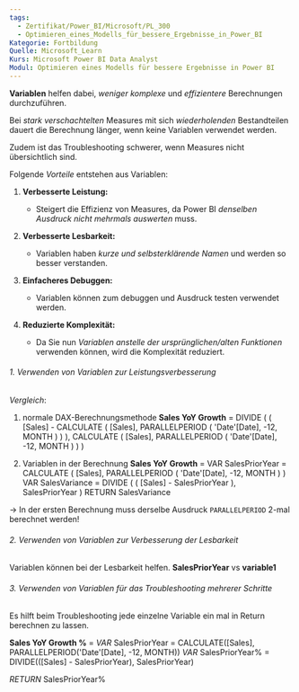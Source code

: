 ```yaml
---
tags:
  - Zertifikat/Power_BI/Microsoft/PL_300
  - Optimieren_eines_Modells_für_bessere_Ergebnisse_in_Power_BI
Kategorie: Fortbildung
Quelle: Microsoft_Learn
Kurs: Microsoft Power BI Data Analyst
Modul: Optimieren eines Modells für bessere Ergebnisse in Power BI
---
```

**Variablen** helfen dabei, *weniger komplexe* und *effizientere* Berechnungen durchzuführen.

Bei *stark verschachtelten* Measures mit sich *wiederholenden* Bestandteilen dauert die Berechnung länger, wenn keine Variablen verwendet werden.

Zudem ist das Troubleshooting schwerer, wenn Measures nicht übersichtlich sind.


Folgende *Vorteile* entstehen aus Variablen:
1. **Verbesserte Leistung:**
	- Steigert die Effizienz von Measures, da Power BI *denselben Ausdruck nicht mehrmals auswerten* muss.
    
2. **Verbesserte Lesbarkeit:**
	- Variablen haben *kurze und selbsterklärende Namen* und werden so besser verstanden.

 3. **Einfacheres Debuggen:**
	- Variablen können zum debuggen und Ausdruck testen verwendet werden.
    
 4. **Reduzierte Komplexität:**
	- Da Sie nun *Variablen anstelle der ursprünglichen/alten Funktionen* verwenden können, wird die Komplexität reduziert.


###### 1. Verwenden von Variablen zur Leistungsverbesserung

*Vergleich*:

1. normale DAX-Berechnungsmethode
**Sales YoY Growth** =
DIVIDE (
    ( [Sales] - CALCULATE ( [Sales], PARALLELPERIOD ( 'Date'[Date], -12, MONTH ) ) ),
    CALCULATE ( [Sales], PARALLELPERIOD ( 'Date'[Date], -12, MONTH ) )
)

2. Variablen in der Berechnung
**Sales YoY Growth** =
VAR SalesPriorYear =
    CALCULATE ( [Sales], PARALLELPERIOD ( 'Date'[Date], -12, MONTH ) )
VAR SalesVariance =
    DIVIDE ( ( [Sales] - SalesPriorYear ), SalesPriorYear )
RETURN
    SalesVariance

→ In der ersten Berechnung muss derselbe Ausdruck `PARALLELPERIOD` 2-mal berechnet werden!


###### 2. Verwenden von Variablen zur Verbesserung der Lesbarkeit
Variablen können bei der Lesbarkeit helfen.
**SalesPriorYear** vs **variable1**


###### 3. Verwenden von Variablen für das Troubleshooting mehrerer Schritte
Es hilft beim Troubleshooting jede einzelne Variable ein mal in Return berechnen zu lassen.

**Sales YoY Growth %** =
*VAR*
SalesPriorYear =  CALCULATE([Sales], PARALLELPERIOD('Date'[Date], -12, MONTH))
*VAR*
SalesPriorYear% = DIVIDE(([Sales] - SalesPriorYear), SalesPriorYear)  

*RETURN* 
SalesPriorYear%